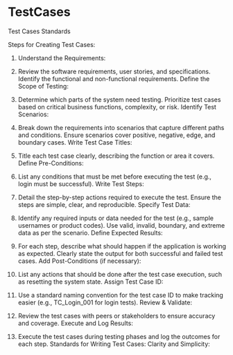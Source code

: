 # TestCases
Test Cases Standards

Steps for Creating Test Cases:
1. Understand the Requirements:

2. Review the software requirements, user stories, and specifications.
Identify the functional and non-functional requirements.
Define the Scope of Testing:

3. Determine which parts of the system need testing.
Prioritize test cases based on critical business functions, complexity, or risk.
Identify Test Scenarios:

4. Break down the requirements into scenarios that capture different paths and conditions.
Ensure scenarios cover positive, negative, edge, and boundary cases.
Write Test Case Titles:

5. Title each test case clearly, describing the function or area it covers.
Define Pre-Conditions:

6. List any conditions that must be met before executing the test (e.g., login must be successful).
Write Test Steps:

7. Detail the step-by-step actions required to execute the test.
Ensure the steps are simple, clear, and reproducible.
Specify Test Data:

8. Identify any required inputs or data needed for the test (e.g., sample usernames or product codes).
Use valid, invalid, boundary, and extreme data as per the scenario.
Define Expected Results:

9. For each step, describe what should happen if the application is working as expected.
Clearly state the output for both successful and failed test cases.
Add Post-Conditions (if necessary):

10. List any actions that should be done after the test case execution, such as resetting the system state.
Assign Test Case ID:

11. Use a standard naming convention for the test case ID to make tracking easier (e.g., TC_Login_001 for login tests).
Review & Validate:

12. Review the test cases with peers or stakeholders to ensure accuracy and coverage.
Execute and Log Results:

13. Execute the test cases during testing phases and log the outcomes for each step.
Standards for Writing Test Cases:
Clarity and Simplicity:


